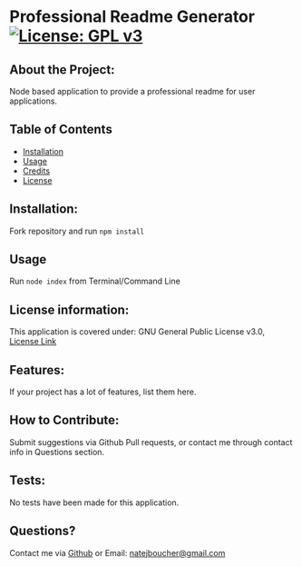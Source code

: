 
# Professional Readme Generator[![License: GPL v3](https://img.shields.io/badge/License-GPLv3-blue.svg)](https://www.gnu.org/licenses/gpl-3.0)

## About the Project:
    
Node based application to provide a professional readme for user applications.
    
## Table of Contents
    
- [Installation](#installation)
- [Usage](#usage)
- [Credits](#credits)
- [License](#license)
    
## Installation:
    
Fork repository and run `npm install`
    
## Usage
    
Run `node index` from Terminal/Command Line 

## License information:
This application is covered under: GNU General Public License v3.0, [License Link](https://www.gnu.org/licenses/gpl-3.0.en.html)

    
## Features:
    
If your project has a lot of features, list them here.
    
## How to Contribute:
    
Submit suggestions via Github Pull requests, or contact me through contact info in Questions section.
    
## Tests:
    
No tests have been made for this application.
    
## Questions?
    
Contact me via [Github](https://github.com/natejboucher) or Email: <natejboucher@gmail.com>
